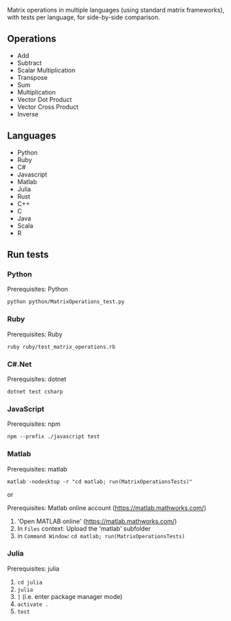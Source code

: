 Matrix operations in multiple languages (using standard matrix frameworks), with tests per language, for side-by-side comparison.

Operations
---
- Add
- Subtract
- Scalar Multiplication
- Transpose
- Sum
- Multiplication
- Vector Dot Product
- Vector Cross Product
- Inverse

Languages
---
- Python
- Ruby
- C#
- Javascript
- Matlab
- Julia
- Rust
- C++
- C
- Java
- Scala
- R

Run tests
---

### Python

Prerequisites: Python

`python python/MatrixOperations_test.py`

### Ruby

Prerequisites: Ruby

`ruby ruby/test_matrix_operations.rb`

### C#.Net

Prerequisites: dotnet

`dotnet test csharp`

### JavaScript

Prerequisites: npm 

`npm --prefix ./javascript test`

### Matlab

Prerequisites: matlab 

`matlab -nodesktop -r "cd matlab; run(MatrixOperationsTests)"`

or 

Prerequisites: Matlab online account (https://matlab.mathworks.com/)

1. 'Open MATLAB online' (https://matlab.mathworks.com/)
2. In `Files` context: Upload the 'matlab' subfolder
3. in `Command Window`: `cd matlab; run(MatrixOperationsTests)`

### Julia

Prerequisites: julia

1. `cd julia`
2. `julia`
3. `]` (i.e. enter package manager mode)
4. `activate .`
5. `test`
